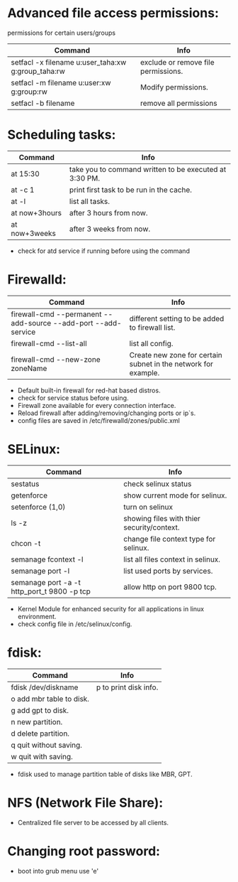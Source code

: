 # Advanced file access permissions:
permissions for certain users/groups

Command | Info
--------|-----
setfacl -x filename u:user_taha:xw g:group_taha:rw | exclude or remove file permissions.
setfacl -m filename u:user:xw g:group:rw | Modify permissions.
setfacl -b filename | remove all permissions

# Scheduling tasks:

Command | Info
--------|-----
at 15:30 | take you to command written to be executed at 3:30 PM.
at -c 1 | print first task to be run in the cache.
at -l | list all tasks.
at now+3hours | after 3 hours from now.
at now+3weeks | after 3 weeks from now.
* check for atd service if running before using the command

# Firewalld:

Command | Info
--------|-----
firewall-cmd --permanent --add-source --add-port --add-service | different setting to be added to firewall list.
firewall-cmd --list-all | list all config.
firewall-cmd --new-zone zoneName | Create new zone for certain subnet in the network for example.

* Default built-in firewall for red-hat based distros.
* check for service status before using.
* Firewall zone available for every connection interface.
* Reload firewall after adding/removing/changing ports or ip`s.
* config files are saved in /etc/firewalld/zones/public.xml


# SELinux:

Command | Info
--------|----
sestatus|check selinux status
getenforce | show current mode for selinux.
setenforce (1,0)|turn on selinux
ls -z | showing files with thier security/context.
chcon -t | change file context type for selinux.
semanage fcontext -l | list all files context in selinux.
semanage port -l | list used ports by services.
semanage port -a -t http_port_t 9800 -p tcp | allow http on port 9800 tcp.

* Kernel Module for enhanced security for all applications in linux environment.
* check config file in /etc/selinux/config.

# fdisk: 

Command | Info
--------|-----
fdisk /dev/diskname | p to print disk info. 
| o add mbr table to disk.
| g add gpt to disk.
| n new partition.
| d delete partition.
| q quit without saving.
| w quit with saving.

* fdisk used to manage partition table of disks like MBR, GPT.

# NFS (Network File Share):
* Centralized file server to be accessed by all clients.

# Changing root password: 
* boot into grub menu use 'e'
